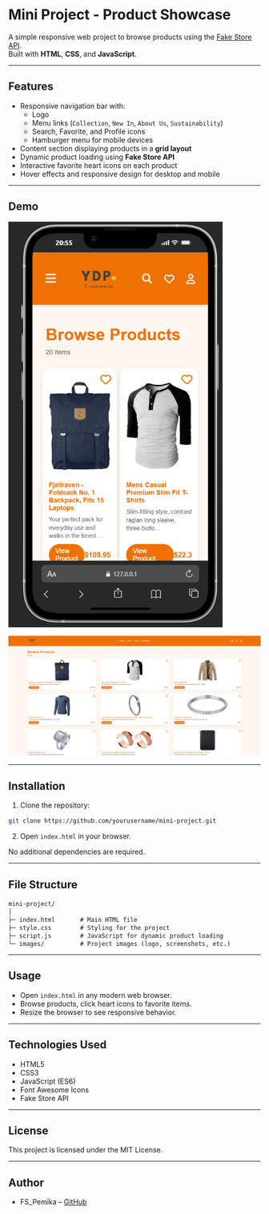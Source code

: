 # Mini Project - Product Showcase

A simple responsive web project to browse products using the [Fake Store API](https://fakestoreapi.com/).  
Built with **HTML**, **CSS**, and **JavaScript**.  

---

## Features

- Responsive navigation bar with:
  - Logo
  - Menu links (`Collection`, `New In`, `About Us`, `Sustainability`)
  - Search, Favorite, and Profile icons
  - Hamburger menu for mobile devices
- Content section displaying products in a **grid layout**
- Dynamic product loading using **Fake Store API**
- Interactive favorite heart icons on each product
- Hover effects and responsive design for desktop and mobile

---

## Demo
![Mini Project Screenshot](images/mobile.png)  


![Mini Project Screenshot](images/desktop.png)  
 

---

## Installation

1. Clone the repository:

```bash
git clone https://github.com/yourusername/mini-project.git
```

2. Open `index.html` in your browser.

No additional dependencies are required.

---

## File Structure

```
mini-project/
│
├─ index.html       # Main HTML file
├─ style.css        # Styling for the project
├─ script.js        # JavaScript for dynamic product loading
└─ images/          # Project images (logo, screenshots, etc.)
```

---

## Usage

- Open `index.html` in any modern web browser.
- Browse products, click heart icons to favorite items.
- Resize the browser to see responsive behavior.

---

## Technologies Used

- HTML5
- CSS3
- JavaScript (ES6)
- Font Awesome Icons
- Fake Store API

---

## License

This project is licensed under the MIT License.  

---

## Author

- FS_Pemika – [GitHub](https://github.com/Px224)